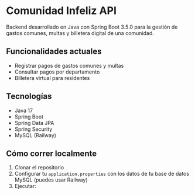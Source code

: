 # Comunidad Infeliz API

Backend desarrollado en Java con Spring Boot 3.5.0 para la gestión de gastos comunes, multas y billetera digital de una comunidad.

## Funcionalidades actuales

- Registrar pagos de gastos comunes y multas
- Consultar pagos por departamento
- Billetera virtual para residentes

## Tecnologías

- Java 17
- Spring Boot
- Spring Data JPA
- Spring Security
- MySQL (Railway)

## Cómo correr localmente

1. Clonar el repositorio
2. Configurar tu `application.properties` con los datos de tu base de datos MySQL (puedes usar Railway)
3. Ejecutar:

